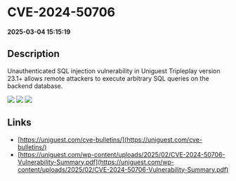 # CVE-2024-50706

**2025-03-04 15:15:19**

## Description
Unauthenticated SQL injection vulnerability in Uniguest Tripleplay version 23.1+ allows remote attackers to execute arbitrary SQL queries on the backend database.

![](https://img.shields.io/static/v1?label=Score&message=9.8&color=red)
![](https://img.shields.io/static/v1?label=Severity&message=CRITICAL&color=red)
![](https://img.shields.io/static/v1?label=CWE&message=SQL&color=green)

## Links
- [https://uniguest.com/cve-bulletins/](https://uniguest.com/cve-bulletins/)
- [https://uniguest.com/wp-content/uploads/2025/02/CVE-2024-50706-Vulnerability-Summary.pdf](https://uniguest.com/wp-content/uploads/2025/02/CVE-2024-50706-Vulnerability-Summary.pdf)
